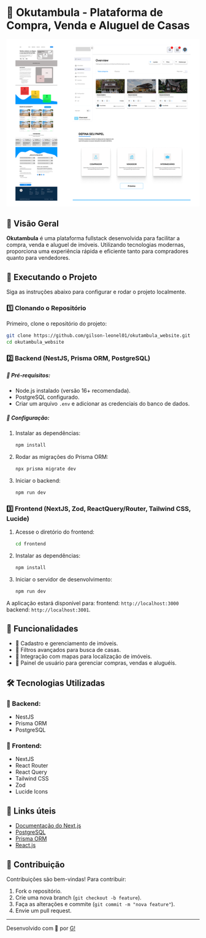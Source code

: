 # 🏡 Okutambula - Plataforma de Compra, Venda e Aluguel de Casas

![Okutambula](https://github.com/gilson-leonel01/okutambula_website/blob/9bd48bb0b9f2856d41e4b62c8df3a9fc1bdd0a09/Desktop%20-%201.png)

## 📌 Visão Geral

**Okutambula** é uma plataforma fullstack desenvolvida para facilitar a compra, venda e aluguel de imóveis. Utilizando tecnologias modernas, proporciona uma experiência rápida e eficiente tanto para compradores quanto para vendedores.

## 🚀 Executando o Projeto

Siga as instruções abaixo para configurar e rodar o projeto localmente.

### 1️⃣ Clonando o Repositório

Primeiro, clone o repositório do projeto:

```sh
git clone https://github.com/gilson-leonel01/okutambula_website.git
cd okutambula_website
```

### 2️⃣ Backend (NestJS, Prisma ORM, PostgreSQL)

##### 📌 Pré-requisitos:
- Node.js instalado (versão 16+ recomendada).
- PostgreSQL configurado.
- Criar um arquivo `.env` e adicionar as credenciais do banco de dados.

##### 📌 Configuração:

1. Instalar as dependências:
   ```sh
   npm install
   ```
2. Rodar as migrações do Prisma ORM:
   ```sh
   npx prisma migrate dev
   ```
3. Iniciar o backend:
   ```sh
   npm run dev
   ```

### 3️⃣ Frontend (NextJS, Zod, ReactQuery/Router, Tailwind CSS, Lucide)

1. Acesse o diretório do frontend:
   ```sh
   cd frontend
   ```
2. Instalar as dependências:
   ```sh
   npm install
   ```
3. Iniciar o servidor de desenvolvimento:
   ```sh
   npm run dev
   ```

A aplicação estará disponível para: 
frontend: `http://localhost:3000` 
backend: `http://localhost:3001`.

## 📝 Funcionalidades

- 📌 Cadastro e gerenciamento de imóveis.
- 📌 Filtros avançados para busca de casas.
- 📌 Integração com mapas para localização de imóveis.
- 📌 Painel de usuário para gerenciar compras, vendas e aluguéis.

## 🛠️ Tecnologias Utilizadas

### 🔹 Backend:
- NestJS
- Prisma ORM
- PostgreSQL

### 🔹 Frontend:
- NextJS
- React Router
- React Query
- Tailwind CSS
- Zod
- Lucide Icons

## 📌 Links úteis

- [Documentação do Next.js](https://nextjs.org/docs)
- [PostgreSQL](https://www.postgresql.org/)
- [Prisma ORM](https://www.prisma.io/docs)
- [React.js](https://reactjs.org/)

## 🤝 Contribuição

Contribuições são bem-vindas! Para contribuir:

1. Fork o repositório.
2. Crie uma nova branch (`git checkout -b feature`).
3. Faça as alterações e commite (`git commit -m "nova feature"`).
4. Envie um pull request.

---

Desenvolvido com 💙 por [G!](https://github.com/gilson-leonel01)

